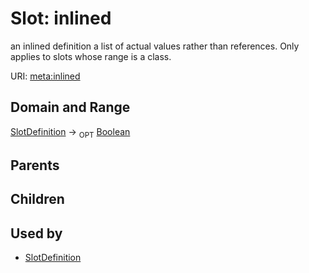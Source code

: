 
# Slot: inlined


an inlined definition a list of actual values rather than references.  Only applies to slots whose range is a class.

URI: [meta:inlined](https://w3id.org/biolink/biolinkml/meta/inlined)

## Domain and Range

[SlotDefinition](SlotDefinition.md) ->  <sub>OPT</sub> [Boolean](Boolean.md)

## Parents


## Children


## Used by

 * [SlotDefinition](SlotDefinition.md)
